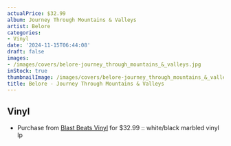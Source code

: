 ```yaml
---
actualPrice: $32.99
album: Journey Through Mountains & Valleys
artist: Belore
categories:
- Vinyl
date: '2024-11-15T06:44:08'
draft: false
images:
- /images/covers/belore-journey_through_mountains_&_valleys.jpg
inStock: true
thumbnailImage: /images/covers/belore-journey_through_mountains_&_valleys-thumb.jpg
title: Belore - Journey Through Mountains & Valleys
---
```


## Vinyl
* Purchase from [Blast Beats Vinyl](https://blastbeatsvinyl.com/products/belore-journey-through-mountains-valleys-white-black-marbled-vinyl-lp) for $32.99 :: white/black marbled vinyl lp
